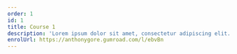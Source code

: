 ```yaml
---
order: 1
id: 1
title: Course 1
description: 'Lorem ipsum dolor sit amet, consectetur adipiscing elit. Aliquam suscipit bibendum ex nec interdum. Phasellus erat erat, hendrerit quis pretium eu, aliquet nec orci.'
enrolUrl: https://anthonygore.gumroad.com/l/ebvBn
---
```

